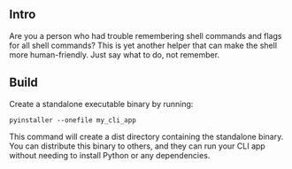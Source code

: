 
## Intro

Are you a person who had trouble remembering shell commands and flags for all shell commands? This is yet another helper that 
can make the shell more human-friendly. Just say what to do, not remember. 

## Build 

Create a standalone executable binary by running:
```
pyinstaller --onefile my_cli_app
```

This command will create a dist directory containing the standalone binary. You can distribute this binary to others, and they can run your CLI app without needing to install Python or any dependencies.